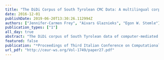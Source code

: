 ```yaml
---
title: "The DiDi Corpus of South Tyrolean CMC Data: A multilingual corpus of Facebook texts"
date: 2016-12-01
publishDate: 2019-06-20T13:30:26.112994Z
authors: ["Jennifer-Carmen Frey", "Aivars Glaznieks", "Egon W. Stemle"]
publication_types: ["1"]
all_day: true
abstract: "The DiDi corpus of South Tyrolean data of computer-mediated communication (CMC) is a multilingual sociolinguistic language corpus. It consists of around 600,000 tokens collected from 136 profiles of Facebook users residing in South Tyrol, Italy. In conformity with the multilingual situation of the territory, the main languages of the corpus are German and Italian (followed by English). The data has been manually anonymised and provides manually corrected part-of-speech tags for the Italian language texts and manually normalised data for German texts. Moreover, it is annotated with user-provided socio-demographic data (among others L1, gender, age, education, and internet communication habits) from a questionnaire, and linguistic annotations regarding CMC phenomena, languages and varieties. The anonymised corpus is freely available for research purposes."
featured: false
publication: "*Proceedings of Third Italian Conference on Computational Linguistics (CLiC-it 2016) & Fifth Evaluation Campaign of Natural Language Processing and Speech Tools for Italian. Final Workshop (EVALITA 2016)*"
url_pdf: "http://ceur-ws.org/Vol-1749/paper27.pdf"
---
```


